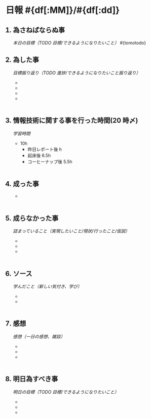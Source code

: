 # 日報 #{df[:MM]}/#{df[:dd]}

<ol>

## <li>為さねばならぬ事</li>

_本日の目標（TODO 目標/できるようになりたいこと）_
#{tomotodo}
<br>

## <li>為した事</li>

_目標振り返り（TODO 進捗/できるようになりたいこと振り返り）_

- 
- 
- 
- 

<br>

## <li>情報技術に関する事を行った時間(20 時〆)</li>

_学習時間_

- 10h
  - 昨日レポート後 h
  - 起床後 6.5h
  - コーヒーナップ後 5.5h

<br>

## <li>成った事</li>

- 

<br>

## <li>成らなかった事</li>

_詰まっていること（実現したいこと/現状/行ったこと/仮説）_

- 
- 
- 

<br>

## <li>ソース</li>

_学んだこと（新しい気付き、学び）_

- 
- 

<br>

## <li>感想</li>

_感想（一日の感想、雑談）_

- 
- 
- 

<br>

## <li>明日為すべき事</li>

_明日の目標（TODO 目標/できるようになりたいこと）_

- 
- 
- 

<!-- end -->

<br>

</ol>
